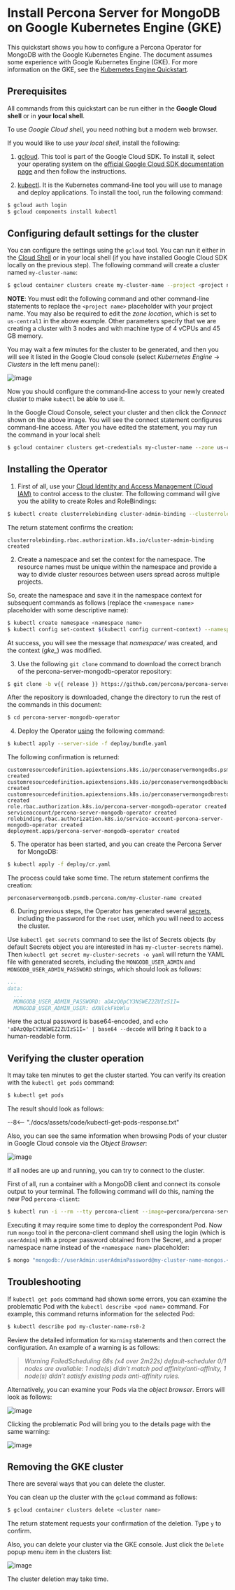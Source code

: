 # Install Percona Server for MongoDB on Google Kubernetes Engine (GKE)

This quickstart shows you how to configure a Percona Operator for MongoDB with the Google Kubernetes Engine. The document assumes some experience with Google Kubernetes Engine (GKE). For more information on the GKE, see the [Kubernetes Engine Quickstart](https://cloud.google.com/kubernetes-engine/docs/quickstart).

## Prerequisites

All commands from this quickstart can be run either in the **Google Cloud shell** or in **your local shell**.

To use *Google Cloud shell*, you need nothing but a modern web browser.

If you would like to use *your local shell*, install the following:


1. [gcloud](https://cloud.google.com/sdk/docs/quickstarts). This tool is part of the Google Cloud SDK. To install it, select your operating system on the [official Google Cloud SDK documentation page](https://cloud.google.com/sdk/docs) and then follow the instructions.


2. [kubectl](https://cloud.google.com/kubernetes-engine/docs/quickstart#choosing_a_shell). It is the Kubernetes command-line tool you will use to manage and deploy applications. To install the tool, run the following command:

```bash
$ gcloud auth login
$ gcloud components install kubectl
```

## Configuring default settings for the cluster

You can configure the settings using the `gcloud` tool. You can run it either in the [Cloud Shell](https://cloud.google.com/shell/docs/quickstart) or in your local shell (if you have installed Google Cloud SDK locally on the previous step). The following command will create a cluster named `my-cluster-name`:

```bash
$ gcloud container clusters create my-cluster-name --project <project name> --zone us-central1-a --cluster-version {{ gkerecommended }} --machine-type n1-standard-4 --num-nodes=3
```

**NOTE**: You must edit the following command and other command-line statements to replace the `<project name>` placeholder with your project name. You may also be required to edit the *zone location*, which is set to `us-central1` in the above example. Other parameters specify that we are creating a cluster with 3 nodes and with machine type of 4 vCPUs and 45 GB memory.

You may wait a few minutes for the cluster to be generated, and then you will see it listed in the Google Cloud console (select *Kubernetes Engine* → *Clusters* in the left menu panel):



![image](img/gke-quickstart-cluster-connect.png)

Now you should configure the command-line access to your newly created cluster to make `kubectl` be able to use it.

In the Google Cloud Console, select your cluster and then click the *Connect* shown on the above image. You will see the connect statement configures command-line access. After you have edited the statement, you may run the command in your local shell:

```bash
$ gcloud container clusters get-credentials my-cluster-name --zone us-central1-a --project <project name>
```

## Installing the Operator


1. First of all, use your [Cloud Identity and Access Management (Cloud IAM)](https://cloud.google.com/iam) to control access to the cluster. The following command will give you the ability to create Roles and RoleBindings:

```bash
$ kubectl create clusterrolebinding cluster-admin-binding --clusterrole cluster-admin --user $(gcloud config get-value core/account)
```

The return statement confirms the creation:

```text
clusterrolebinding.rbac.authorization.k8s.io/cluster-admin-binding created
```


2. Create a namespace and set the context for the namespace. The resource names must be unique within the namespace and provide a way to divide cluster resources between users spread across multiple projects.

So, create the namespace and save it in the namespace context for subsequent commands as follows (replace the `<namespace name>` placeholder with some descriptive name):

```bash
$ kubectl create namespace <namespace name>
$ kubectl config set-context $(kubectl config current-context) --namespace=<namespace name>
```

At success, you will see the message that *namespace/<namespace name>* was created, and the context (*gke_<project name>_<zone location>_<cluster name>*) was modified.


3. Use the following `git clone` command to download the correct branch of the percona-server-mongodb-operator repository:

```bash
$ git clone -b v{{ release }} https://github.com/percona/percona-server-mongodb-operator
```

After the repository is downloaded, change the directory to run the rest of the commands in this document:

```bash
$ cd percona-server-mongodb-operator
```


4. Deploy the Operator [using](https://kubernetes.io/docs/reference/using-api/server-side-apply/) the following command:

```bash
$ kubectl apply --server-side -f deploy/bundle.yaml
```

The following confirmation is returned:

```text
customresourcedefinition.apiextensions.k8s.io/perconaservermongodbs.psmdb.percona.com created
customresourcedefinition.apiextensions.k8s.io/perconaservermongodbbackups.psmdb.percona.com created
customresourcedefinition.apiextensions.k8s.io/perconaservermongodbrestores.psmdb.percona.com created
role.rbac.authorization.k8s.io/percona-server-mongodb-operator created
serviceaccount/percona-server-mongodb-operator created
rolebinding.rbac.authorization.k8s.io/service-account-percona-server-mongodb-operator created
deployment.apps/percona-server-mongodb-operator created
```


5. The operator has been started, and you can create the Percona Server for MongoDB:

```bash
$ kubectl apply -f deploy/cr.yaml
```

The process could take some time.
The return statement confirms the creation:

```text
perconaservermongodb.psmdb.percona.com/my-cluster-name created
```


6. During previous steps, the Operator has generated several [secrets](https://kubernetes.io/docs/concepts/configuration/secret/), including the password for the `root` user, which you will need to access the cluster.

Use `kubectl get secrets` command to see the list of Secrets objects (by default Secrets object you are interested in has `my-cluster-secrets` name). Then `kubectl get secret my-cluster-secrets -o yaml` will return the YAML file with generated secrets, including the `MONGODB_USER_ADMIN`
and `MONGODB_USER_ADMIN_PASSWORD` strings, which should look as follows:

```yaml
...
data:
  ...
  MONGODB_USER_ADMIN_PASSWORD: aDAzQ0pCY3NSWEZ2ZUIzS1I=
  MONGODB_USER_ADMIN_USER: dXNlckFkbWlu
```

Here the actual password is base64-encoded, and `echo 'aDAzQ0pCY3NSWEZ2ZUIzS1I=' | base64 --decode` will bring it back to a human-readable form.

## Verifying the cluster operation

It may take ten minutes to get the cluster started. You  can verify its creation with the `kubectl get pods` command:

```bash
$ kubectl get pods
```

The result should look as follows:

--8<-- "./docs/assets/code/kubectl-get-pods-response.txt"

Also, you can see the same information when browsing Pods of your cluster in Google Cloud console via the *Object Browser*:



![image](img/gke-quickstart-object-browser.png)

If all nodes are up and running, you can try to connect to the cluster.

First of all, run a container with a MongoDB client and connect its console
output to your terminal. The following command will do this, naming the new Pod
`percona-client`:

```bash
$ kubectl run -i --rm --tty percona-client --image=percona/percona-server-mongodb:{{ mongodb44recommended }} --restart=Never -- bash -il
```

Executing it may require some time to deploy the correspondent Pod. Now run
`mongo` tool in the percona-client command shell using the login (which is
`userAdmin`) with a proper password obtained from the Secret, and a proper
namespace name instead of the `<namespace name>` placeholder:

```bash
$ mongo "mongodb://userAdmin:userAdminPassword@my-cluster-name-mongos.<namespace name>.svc.cluster.local/admin?ssl=false"
```

## Troubleshooting

If `kubectl get pods` command had shown some errors, you can examine the problematic Pod with the `kubectl describe <pod name>` command.  For example, this command returns information for the selected Pod:

```bash
$ kubectl describe pod my-cluster-name-rs0-2
```

Review the detailed information for `Warning` statements and then correct the configuration. An example of a warning is as follows:

> *Warning  FailedScheduling  68s (x4 over 2m22s)  default-scheduler  0/1 nodes are available: 1 node(s) didn’t match pod affinity/anti-affinity, 1 node(s) didn’t satisfy existing pods anti-affinity rules.*

Alternatively, you can examine your Pods via the *object browser*. Errors will look as follows:



![image](img/gke-quickstart-object-browser-error.png)

Clicking the problematic Pod will bring you to the details page with the same warning:



![image](img/gke-quickstart-object-browser-details.png)

## Removing the GKE cluster

There are several ways that you can delete the cluster.

You can clean up the cluster with the `gcloud` command as follows:

```bash
$ gcloud container clusters delete <cluster name>
```

The return statement requests your confirmation of the deletion. Type `y` to confirm.

Also, you can delete your cluster via the GKE console. Just click the `Delete` popup menu item in the clusters list:



![image](img/gke-quickstart-cluster-connect.png)

The cluster deletion may take time.
